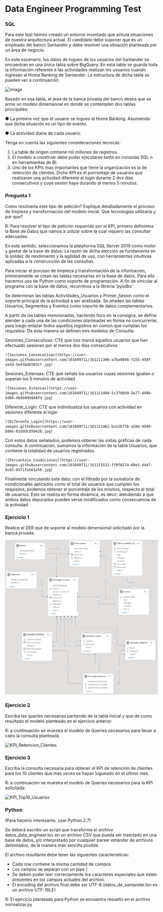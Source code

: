 # Data Engineer Programming Test

### SQL

Para este test hemos creado un entorno inventado que simula situaciones de nuestra arquitectura actual. El candidato debe suponer que es un empleado del banco Santander y debe resolver una situación planteada por un área de negocio.

En este escenario, los datos de logueo de los usuarios del Santander se encuentran en una única tabla sobre BigQuery. En esta table se guarda toda la información referente a las actividades realizan los usuarios cuando ingresan al Home Banking de Santander. La estructura de dicha tabla se pueden ver a continuación:

![image](https://user-images.githubusercontent.com/62435760/127665003-e3aad47b-616d-44aa-af21-c25249e11123.png)

Basado en esa tabla, el área de la banca privada del banco desea que se arme un modelo dimensional en donde se contemplen dos tablas principales:

●	La primera vez que el usuario se logueo al Home Banking. Asumiendo que dicha situación es un tipo de evento.

●	La actividad diaria de cada usuario.

Tenga en cuenta las siguientes consideraciones técnicas:

1.	La table de origen contiene mil millones de registros.
2.	El modelo a construer debe poder ejecutarse tanto en consolas SQL o en herramientas de BI.
3.	Uno de los KPIs mas importantes que tiene la organización es la de retención de clientes. Dicho KPI es el porcentaje de usuarios que realizaron una actividad diferente al login durante 2 dos días consecutivos y cuya sesión haya durando al menos 5 minutos.

### Pregunta 1
Como resolvería este tipo de petición? Explique detalladamente el proceso de limpieza y transformación del modelo inicial. Que tecnologías utilizaría y por que?

R: Para resolver el tipo de petición requerido por el KPI, primero definimos la Base de Datos que vamos a utilizar sobre la cual requerir las consultar adecuadas.

En este sentido, seleccionamos la plataforma SQL Server 2019 como motor y gestor de la base de datos. La razón de dicha elección se fundamenta en la solidez de rendimiento y la agilidad de uso, con herramientas intuitivas aplicadas a la construcción de las consultas.

Para iniciar el proceso de limpieza y transformación de la información, primeramente se crean las tablas necesarias en la base de datos. Para ello hacemos uso de Python como soporte de programación.
A fin de vincular al programa con la base de datos, recurrimos a la librería 'pyodbc'

Se determinan las tablas Actividades_Usuarios y Primer_Sesion como el soporte principal de la actividad a ser analizada. Se añaden las tablas Usuarios, Segmentos y Eventos como soporte de datos complementarios.

A partir de las tablas mencionadas, haciendo foco en la consigna, se define atender a cada una de las condiciones planteadas en forma no concurrente, para luego enlazar todos aquellos registros en común que cumplan los requisitos. De esta manera se definen tres modelos de Consulta:

Sesiones_Consecutivas: CTE que nos marca aquellos usuarios que han efectuado sesiones por al menos dos días consecutivos

    ![Sesiones_Consecutivas](https://user-images.githubusercontent.com/101049711/161111306-a7ba0898-f155-458f-aa3d-5e43bdb583cf.jpg)

Sesiones_Extensas: CTE que señala los usuarios cuyas sesiones igualan o superan los 5 minutos de actividad

    ![Sesiones_Extensas](https://user-images.githubusercontent.com/101049711/161111409-5c370bb9-5e77-499b-bd06-db8b099d48fd.jpg)

Diferente_Login: CTE que individualiza los usuarios con actividad en sesiones diferente al login

    ![Diferente_Login](https://user-images.githubusercontent.com/101049711/161111462-bce3b77b-a206-4b40-b80e-81dddc859428.jpg)

Con estos datos señalados, podemos obtener las vistas gráficas de cada consulta. A continuación, sumamos la información de la tabla Usuarios, que contiene la totalidad de usuarios registrados.

    ![Porcentaje_Condiciones](https://user-images.githubusercontent.com/101049711/161111531-ff0f0274-69e1-4447-8c83-8571fa561e56.jpg)

Finalmente vinculando este dato, con el filtrado por la sumatoria de condicionales aplicados como el total de usuarios que cumplen los requisitos, podemos obtener el porcentaje de los mismos, respecto al total de usuarios. Esto se realiza en forma dinámica, es decir, atendiendo a que ambos datos depurados pueden verse modificados como consecuencia de la actividad

### Ejercicio 1
Realice el DER que de soporte al modelo dimensional solicitado por la banca privada.

![image](https://github.com/juanijoe/Santander/blob/main/Modelo_DER.jpg)

### Ejercicio 2 
Escriba las queries necesarias partiendo de la tabla inicial y que de como resultado el modelo planteado en el ejercicio anterior.

R: a continuación se muestra el modelo de Queries necesarios para llevar a cabo la consulta planteada

![KPI_Retencion_Clientes](https://user-images.githubusercontent.com/101049711/161111633-5e53059c-77c1-45c5-b161-4558e45c4101.jpg)


### Ejercicio 3
Escriba la consulta necesaria para obtener el KPI de retención de clientes para los 10 clientes que mas veces se hayan logueado en el último mes.

R: a continuación se muestra el modelo de Queries necesarios para la KPI solicitada:

![KPI_Top10_Usuarios](https://user-images.githubusercontent.com/101049711/161111679-cb4985c5-eb2b-499e-9746-efb72fb961d5.jpg)


### Python 
(Para hacerlo interesante, usar Python 2.7)

Se deberá escribir un script que transforme el archivo datos_data_engineer.tsv en un archivo CSV que pueda ser insertado en una base de datos, y/o interpretado por cualquier parser estándar de archivos delimitados, de la manera más sencilla posible.

El archivo resultante debe tener las siguientes características:
* Cada row contiene la misma cantidad de campos
* Los campos se separan con un pipe |
* Se deben poder leer correctamente los caracteres especiales que estén presentes en los campos actuales del archivo. 
* El encoding del archivo final debe ser UTF-8 (datos_de_santander.tsv es un archivo UTF-16LE)

R: El ejercicio planteado para Python se encuentra resuelto en el archivo normalizar.py

